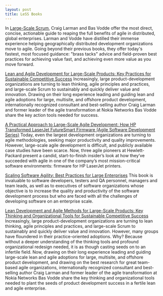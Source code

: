 ```yaml
---
layout: post
title: LeSS Books
---
```


In [Large-Scale Scrum](http://www.amazon.com/Large-Scale-Scrum-More-Craig-Larman/dp/0321985710), Craig Larman and Bas Vodde offer the most direct, concise, actionable guide to reaping the full benefits of agile in distributed, global enterprises. Larman and Vodde have distilled their immense experience helping geographically distributed development organizations move to agile. Going beyond their previous books, they offer today's fastest, most focused guidance: "brass tacks" advice and field-proven best practices for achieving value fast, and achieving even more value as you move forward.



[Lean and Agile Development for Large-Scale Products: Key Practices for Sustainable Competitive Success](http://www.amazon.com/Practices-Scaling-Lean-Agile-Development/dp/0321636406)
Increasingly, large product-development organizations are turning to lean thinking, agile principles and practices, and large-scale Scrum to sustainably and quickly deliver value and innovation. Drawing on their long experience leading and guiding lean and agile adoptions for large, multisite, and offshore product development, internationally recognized consultant and best-selling author Craig Larman and former leader of the agile transformation at Nokia Networks Bas Vodde share the key action tools needed for success.



[A Practical Approach to Large-Scale Agile Development: How HP Transformed LaserJet FutureSmart Firmware (Agile Software Development Series)](http://www.amazon.com/Practical-Approach-Large-Scale-Agile-Development/dp/0321821726/ref=pd_sim_14_21?ie=UTF8&dpID=51Eb%2bdU3WRL&dpSrc=sims&preST=_AC_UL160_SR112,160_&refRID=183F8EE9H3S0M7HTK1NV)
Today, even the largest development organizations are turning to agile methodologies, seeking major productivity and quality improvements. However, large-scale agile development is difficult, and publicly available case studies have been scarce. Now, three agile pioneers at Hewlett-Packard present a candid, start-to-finish insider’s look at how they’ve succeeded with agile in one of the company’s most mission-critical software environments: firmware for HP LaserJet printers.



[Scaling Software Agility: Best Practices for Large Enterprises](http://www.amazon.com/Scaling-Software-Agility-Practices-Enterprises/dp/0321458192/ref=pd_sim_14_10?ie=UTF8&dpID=41xvJ-zCakL&dpSrc=sims&preST=_AC_UL160_SR120,160_&refRID=183F8EE9H3S0M7HTK1NV)
This book is invaluable to software developers, testers and QA personnel, managers and team leads, as well as to executives of software organizations whose objective is to increase the quality and productivity of the software development process but who are faced with all the challenges of developing software on an enterprise scale.




[Lean Development and Agile Methods for Large-Scale Products: Key Thinking and Organizational Tools for Sustainable Competitive Success](http://www.amazon.com/Scaling-Lean-Agile-Development-Organizational/dp/0321480961)
Increasingly, large product-development organizations are turning to lean thinking, agile principles and practices, and large-scale Scrum to sustainably and quickly deliver value and innovation. However, many groups have floundered in their practice-oriented adoptions. Why? Because without a deeper understanding of the thinking tools and profound organizational redesign needed, it is as though casting seeds on to an infertile field. Now, drawing on their long experience leading and guiding large-scale lean and agile adoptions for large, multisite, and offshore product development, and drawing on the best research for great team-based agile organizations, internationally recognized consultant and best-selling author Craig Larman and former leader of the agile transformation at Nokia Networks Bas Vodde share the key thinking and organizational tools needed to plant the seeds of product development success in a fertile lean and agile enterprise.

